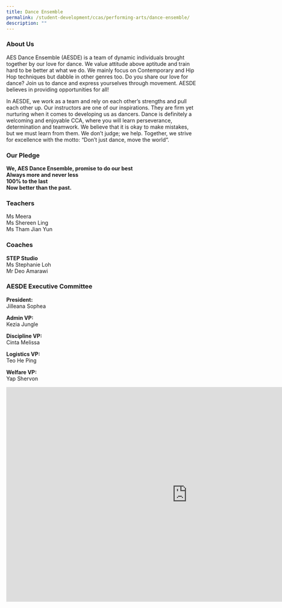 ```yaml
---
title: Dance Ensemble
permalink: /student-development/ccas/performing-arts/dance-ensemble/
description: ""
---
```

### About Us

AES Dance Ensemble (AESDE) is a team of dynamic individuals brought together by our love for dance. We value attitude above aptitude and train hard to be better at what we do. We mainly focus on Contemporary and Hip Hop techniques but dabble in other genres too. Do you share our love for dance? Join us to dance and express yourselves through movement. AESDE believes in providing opportunities for all!&nbsp;

  

In AESDE, we work as a team and rely on each other’s strengths and pull each other up. Our instructors are one of our inspirations. They are firm yet nurturing when it comes to developing us as dancers. Dance is definitely a welcoming and enjoyable CCA, where you will learn perseverance, determination and teamwork. We believe that it is okay to make mistakes, but we must learn from them. We don’t judge; we help. Together, we strive for excellence with the motto: “Don’t just dance, move the world“.

  

### Our Pledge

**We, AES Dance Ensemble, promise to do our best**&nbsp;<br>
**Always more and never less** <br>
**100% to the last**&nbsp;<br>
**Now better than the past.**

  

### Teachers

Ms Meera<br>
Ms Shereen Ling<br>
Ms Tham Jian Yun

  

### Coaches

**STEP Studio** <br>
Ms Stephanie Loh <br>
Mr Deo Amarawi

  

### AESDE Executive Committee

**President:** <br>
Jilleana Sophea

**Admin VP:** <br>
Kezia Jungle

  

**Discipline VP:** <br>
Cinta Melissa  

  

**Logistics VP:** <br>
Teo He Ping  

  

**Welfare VP:** <br>
Yap Shervon

<iframe allowfullscreen="true" height="569" width="960" frameborder="0" src="https://docs.google.com/presentation/d/e/2PACX-1vRY3WHEI6EQh6THns1IUVTHGbxXNvVqNl5Inxnscm8bMAUs3T6ovkNZZFYQJTrkvjjT173DVYfDxEG6/embed?start=true&amp;loop=true&amp;delayms=10000"></iframe>